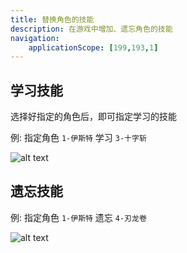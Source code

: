 ```yaml
---
title: 替换角色的技能
description: 在游戏中增加、遗忘角色的技能
navigation:
    applicationScope: [199,193,1]
---
```


## 学习技能

选择好指定的角色后，即可指定学习的技能

例: 指定角色 `1-伊斯特` 学习 `3-十字斩`

![alt text](https://assbak.gcw.wiki/gcw/image/zh_hans/commands/actor/changeactorskills/image.png)

## 遗忘技能

例: 指定角色 `1-伊斯特` 遗忘 `4-刃龙卷`

![alt text](https://assbak.gcw.wiki/gcw/image/zh_hans/commands/actor/changeactorskills/image-2.png)
